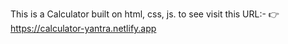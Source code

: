 This is a Calculator built on html, css, js.
to see visit this URL:- 👉 https://calculator-yantra.netlify.app
